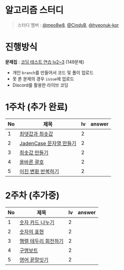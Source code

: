 # 알고리즘 스터디
>스터디 멤버 : [@meo8w8](https://github.com/meo8w8), [@CindyB](https://github.com/CindyB), [@hyeonuk-kor](https://github.com/hyeonuk-kor) 

# 진행방식
**문제집** : [코딩 테스트 연습 lv2~3](https://school.programmers.co.kr/learn/challenges?order=acceptance_desc&levels=2,3&languages=java) (149문제)
 - 개인 `branch`를 만들어서 코드 및 풀이 업로드
 - 못 푼 문제의 경우 `issue`에 업로드
 - Discord를 활용한 라이브 코딩

# 1주차 (추가 완료)
|No|제목                                                                                     |lv|answer|
|--|----------------------------------------------------------------------------------------|---|------|
|1 |[최댓값과 최솟값](https://school.programmers.co.kr/learn/courses/30/lessons/12939)        |2|       |
|2 |[JadenCase 문자열 만들기](https://school.programmers.co.kr/learn/courses/30/lessons/12951)|2|       |
|3 |[최솟값 만들기](https://school.programmers.co.kr/learn/courses/30/lessons/12941)          |2|       |
|4 |[올바른 괄호](https://school.programmers.co.kr/learn/courses/30/lessons/12909)            |2|       |
|5 |[이진 변환 반복하기](https://school.programmers.co.kr/learn/courses/30/lessons/70129)      |2|       |

# 2주차 (추가중)
|No|제목                                                                                     |lv|answer|
|--|----------------------------------------------------------------------------------------|---|------|
|1 |[숫자 카드 나누기](https://school.programmers.co.kr/learn/courses/30/lessons/135807) |2|       |
|2 |[숫자의 표현](https://school.programmers.co.kr/learn/courses/30/lessons/12924)|2|       |
|3 |[행렬 테두리 회전하기](https://school.programmers.co.kr/learn/courses/30/lessons/77485) |2|       |
|4 |[구명보트](https://school.programmers.co.kr/learn/courses/30/lessons/42885)|2|       |
|5 |[영어 끝말잇기](https://school.programmers.co.kr/learn/courses/30/lessons/12981)      |2|       |
